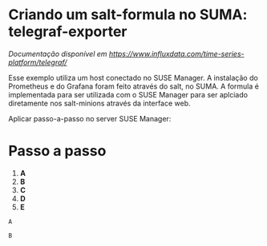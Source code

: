 # Criando um salt-formula no SUMA: telegraf-exporter

*Documentação disponível em https://www.influxdata.com/time-series-platform/telegraf/*

Esse exemplo utiliza um host conectado no SUSE Manager. A instalação do Prometheus e do Grafana foram feito através do salt, no SUMA. A formula é implementada para ser utilizada com o SUSE Manager para ser aplciado diretamente nos salt-minions através da interface web.

Aplicar passo-a-passo no server SUSE Manager:

# Passo a passo
1. **A** 
2. **B**
3. **C**
4. **D**
5. **E**

```A```

```
B
```
